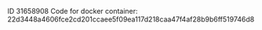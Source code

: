 ID 31658908
Code for docker container: 22d3448a4606fce2cd201ccaee5f09ea117d218caa47f4af28b9b6ff519746d8
